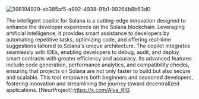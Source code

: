 ![398194929-ab385af5-a992-4938-91b1-99264b8b63d0](https://github.com/user-attachments/assets/55d21cc5-a90b-4872-b6eb-15197168ab78)

The intelligent copilot for Solana is a cutting-edge innovation designed to enhance the developer experience on the Solana blockchain. Leveraging artificial intelligence, it provides smart assistance to developers by automating repetitive tasks, optimizing code, and offering real-time suggestions tailored to Solana's unique architecture. The copilot integrates seamlessly with IDEs, enabling developers to debug, audit, and deploy smart contracts with greater efficiency and accuracy. Its advanced features include code generation, performance analytics, and compatibility checks, ensuring that projects on Solana are not only faster to build but also secure and scalable. This tool empowers both beginners and seasoned developers, fostering innovation and streamlining the journey toward decentralized applications.
[NeurProject]:https://x.com/Alya_RIG
